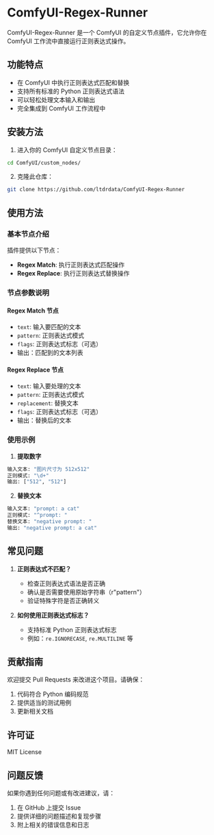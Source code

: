# ComfyUI-Regex-Runner

ComfyUI-Regex-Runner 是一个 ComfyUI 的自定义节点插件，它允许你在 ComfyUI 工作流中直接运行正则表达式操作。

## 功能特点

- 在 ComfyUI 中执行正则表达式匹配和替换
- 支持所有标准的 Python 正则表达式语法
- 可以轻松处理文本输入和输出
- 完全集成到 ComfyUI 工作流程中

## 安装方法

1. 进入你的 ComfyUI 自定义节点目录：

```bash
cd ComfyUI/custom_nodes/
```

2. 克隆此仓库：

```bash
git clone https://github.com/ltdrdata/ComfyUI-Regex-Runner
```

## 使用方法

### 基本节点介绍

插件提供以下节点：

- **Regex Match**: 执行正则表达式匹配操作
- **Regex Replace**: 执行正则表达式替换操作

### 节点参数说明

#### Regex Match 节点
- `text`: 输入要匹配的文本
- `pattern`: 正则表达式模式
- `flags`: 正则表达式标志（可选）
- 输出：匹配到的文本列表

#### Regex Replace 节点
- `text`: 输入要处理的文本
- `pattern`: 正则表达式模式
- `replacement`: 替换文本
- `flags`: 正则表达式标志（可选）
- 输出：替换后的文本

### 使用示例

1. **提取数字**
```python
输入文本: "图片尺寸为 512x512"
正则模式: "\d+"
输出: ["512", "512"]
```

2. **替换文本**
```python
输入文本: "prompt: a cat"
正则模式: "^prompt: "
替换文本: "negative prompt: "
输出: "negative prompt: a cat"
```

## 常见问题

1. **正则表达式不匹配？**
   - 检查正则表达式语法是否正确
   - 确认是否需要使用原始字符串（r"pattern"）
   - 验证特殊字符是否正确转义

2. **如何使用正则表达式标志？**
   - 支持标准 Python 正则表达式标志
   - 例如：`re.IGNORECASE`, `re.MULTILINE` 等

## 贡献指南

欢迎提交 Pull Requests 来改进这个项目。请确保：

1. 代码符合 Python 编码规范
2. 提供适当的测试用例
3. 更新相关文档

## 许可证

MIT License

## 问题反馈

如果你遇到任何问题或有改进建议，请：

1. 在 GitHub 上提交 Issue
2. 提供详细的问题描述和复现步骤
3. 附上相关的错误信息和日志 
